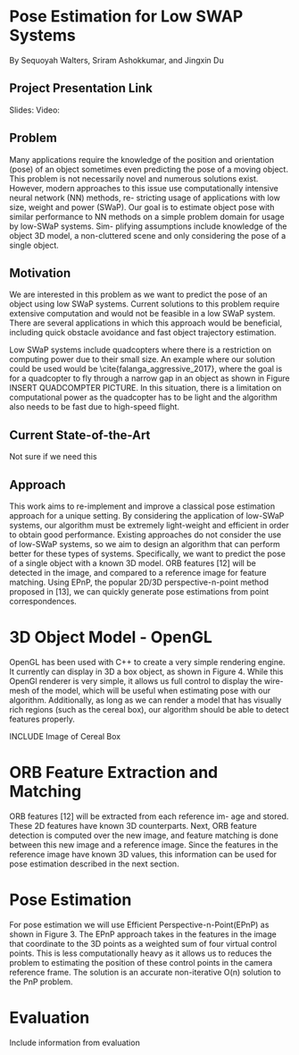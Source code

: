 # Pose Estimation for Low SWAP Systems
By Sequoyah Walters, Sriram Ashokkumar, and Jingxin Du


## Project Presentation Link
Slides:
Video:


## Problem
Many applications require the knowledge of the position and orientation (pose) of an object sometimes even
predicting the pose of a moving object. This problem is not necessarily novel and numerous solutions exist.
However, modern approaches to this issue use computationally intensive neural network (NN) methods, re-
stricting usage of applications with low size, weight and power (SWaP). Our goal is to estimate object pose
with similar performance to NN methods on a simple problem domain for usage by low-SWaP systems. Sim-
plifying assumptions include knowledge of the object 3D model, a non-cluttered scene and only considering
the pose of a single object.

## Motivation
We are interested in this problem as we want to predict the pose of an object using low SWaP systems. Current solutions to this problem require extensive computation and would not be feasible in a low SWaP system. There are several applications in which this approach would be beneficial, including quick obstacle avoidance and fast object trajectory estimation. 

Low SWaP systems include quadcopters where there is a restriction on computing power due to their small size. An example where our solution could be used would be \cite{falanga_aggressive_2017}, where the goal is for a quadcopter to fly through a narrow gap in an object as shown in Figure INSERT QUADCOMPTER PICTURE. In this situation, there is a limitation on computational power as the quadcopter has to be light and the algorithm also needs to be fast due to high-speed flight.

## Current State-of-the-Art
Not sure if we need this


## Approach
This work aims to re-implement and improve a classical pose estimation approach for a unique setting. By
considering the application of low-SWaP systems, our algorithm must be extremely light-weight and efficient
in order to obtain good performance. Existing approaches do not consider the use of low-SWaP systems, so
we aim to design an algorithm that can perform better for these types of systems.
    Specifically, we want to predict the pose of a single object with a known 3D model. ORB features [12]
will be detected in the image, and compared to a reference image for feature matching. Using EPnP, the
popular 2D/3D perspective-n-point method proposed in [13], we can quickly generate pose estimations from
point correspondences.

# 3D Object Model - OpenGL
OpenGL has been used with C++ to create a very simple rendering engine. It currently
can display in 3D a box object, as shown in Figure 4. While this OpenGl renderer is very simple, it allows
us full control to display the wire-mesh of the model, which will be useful when estimating pose with our
algorithm. Additionally, as long as we can render a model that has visually rich regions (such as the cereal
box), our algorithm should be able to detect features properly.

INCLUDE Image of Cereal Box



# ORB Feature Extraction and Matching
ORB features [12] will be extracted from each reference im-
age and stored. These 2D features have known 3D counterparts. Next, ORB feature detection is computed
over the new image, and feature matching is done between this new image and a reference image. Since
the features in the reference image have known 3D values, this information can be used for pose estimation
described in the next section.

# Pose Estimation
For pose estimation we will use Efficient Perspective-n-Point(EPnP) as shown in Figure 3. The EPnP
approach takes in the features in the image that coordinate to the 3D points as a weighted sum of four
virtual control points. This is less computationally heavy as it allows us to reduces the problem to estimating
the position of these control points in the camera reference frame. The solution is an accurate non-iterative
O(n) solution to the PnP problem. 


# Evaluation
Include information from evaluation



